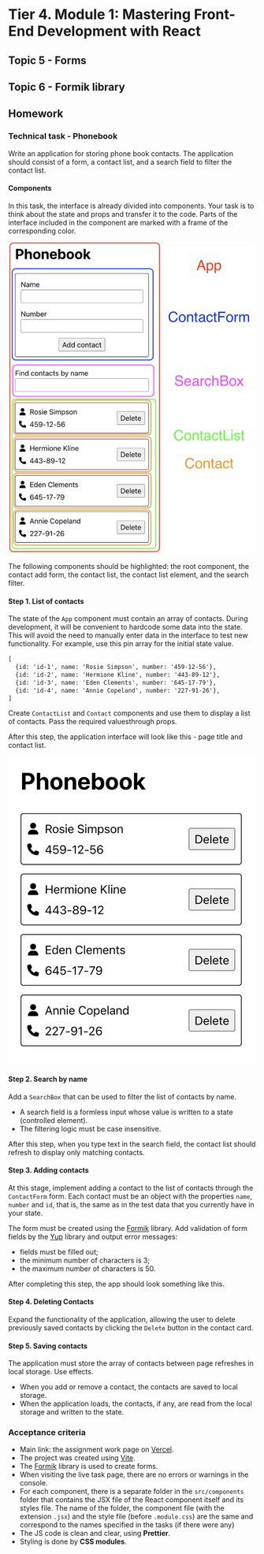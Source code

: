 # Tier 4. Module 1: Mastering Front-End Development with React

## Topic 5 - Forms
## Topic 6 - Formik library

## Homework

### Technical task - Phonebook

Write an application for storing phone book contacts. The application should consist of a form, a contact list, and a search field to filter the contact list.

#### Components

In this task, the interface is already divided into components. Your task is to think about the state and props and transfer it to the code. Parts of the interface included in the component are marked with a frame of the corresponding color.

![Phonebook components](./readme_img/phonebook.png)

The following components should be highlighted: the root component, the contact add form, the contact list, the contact list element, and the search filter.

#### Step 1. List of contacts

The state of the `App` component must contain an array of contacts. During development, it will be convenient to hardcode some data into the state. This will avoid the need to manually enter data in the interface to test new functionality. For example, use this pin array for the initial state value.

```
[
  {id: 'id-1', name: 'Rosie Simpson', number: '459-12-56'},
  {id: 'id-2', name: 'Hermione Kline', number: '443-89-12'},
  {id: 'id-3', name: 'Eden Clements', number: '645-17-79'},
  {id: 'id-4', name: 'Annie Copeland', number: '227-91-26'},
]
```

Create `ContactList` and `Contact` components and use them to display a list of contacts. Pass the required values ​​through props.

After this step, the application interface will look like this - page title and contact list.

![List of contacts](./readme_img/contacts.png)

#### Step 2. Search by name

Add a `SearchBox` that can be used to filter the list of contacts by name.

* A search field is a formless input whose value is written to a state (controlled element).
* The filtering logic must be case insensitive.

After this step, when you type text in the search field, the contact list should refresh to display only matching contacts.

#### Step 3. Adding contacts

At this stage, implement adding a contact to the list of contacts through the `ContactForm` form. Each contact must be an object with the properties `name`, `number` and `id`, that is, the same as in the test data that you currently have in your state.

The form must be created using the [Formik](https://formik.org/) library. Add validation of form fields by the [Yup](https://github.com/jquense/yup) library and output error messages:

* fields must be filled out;
* the minimum number of characters is 3;
* the maximum number of characters is 50.

After completing this step, the app should look something like this.

#### Step 4. Deleting Contacts

Expand the functionality of the application, allowing the user to delete previously saved contacts by clicking the `Delete` button in the contact card.

#### Step 5. Saving contacts

The application must store the array of contacts between page refreshes in local storage. Use effects.

* When you add or remove a contact, the contacts are saved to local storage.
* When the application loads, the contacts, if any, are read from the local storage and written to the state.

### Acceptance criteria

* Main link: the assignment work page on [Vercel](https://vercel.com/).
* The project was created using [Vite](https://vitejs.dev/).
* The [Formik](https://formik.org/) library is used to create forms.
* When visiting the live task page, there are no errors or warnings in the console.
* For each component, there is a separate folder in the `src/components` folder that contains the JSX file of the React component itself and its styles file. The name of the folder, the component file (with the extension `.jsx`) and the style file (before `.module.css`) are the same and correspond to the names specified in the tasks (if there were any)
* The JS code is clean and clear, using **Prettier**.
* Styling is done by **CSS modules**.
